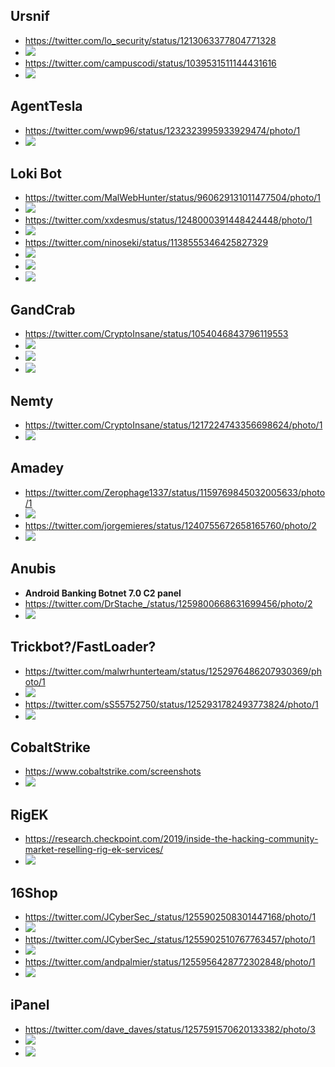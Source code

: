 ## Ursnif
- https://twitter.com/lo_security/status/1213063377804771328
- ![](https://pbs.twimg.com/media/ENWqtOwXYAEqi9Q?format=jpg&name=large)
- https://twitter.com/campuscodi/status/1039531511144431616
- ![](https://pbs.twimg.com/media/Dmz6o_7W0AEk_Iz?format=jpg&name=large)

## AgentTesla
- https://twitter.com/wwp96/status/1232323995933929474/photo/1
- ![](https://pbs.twimg.com/media/ERoYI8JWsAY7roZ?format=png&name=900x900)

## Loki Bot
- https://twitter.com/MalWebHunter/status/960629131011477504/photo/1
- ![](https://pbs.twimg.com/media/DVTWuNsV4AAt3cN?format=jpg&name=large)
- https://twitter.com/xxdesmus/status/1248000391448424448/photo/1
- ![](https://pbs.twimg.com/media/EVHJvd7U4AAMsHF?format=png&name=900x900)
- https://twitter.com/ninoseki/status/1138555346425827329
- ![](https://pbs.twimg.com/media/D8z2DErV4AEsUut?format=jpg&name=large)
- ![](https://pbs.twimg.com/media/D8z6DVZU0AIXzbd?format=jpg&name=4096x4096)
- ![](https://pbs.twimg.com/media/D8z6DVnU8AA25_N?format=jpg&name=4096x4096)

## GandCrab
- https://twitter.com/CryptoInsane/status/1054046843796119553
- ![](https://pbs.twimg.com/media/DqC5xDfVAAET64m?format=jpg&name=medium)
- ![](https://pbs.twimg.com/media/DqC5zCKUwAAE3L_?format=jpg&name=medium)
- ![](https://pbs.twimg.com/media/DqC59hJUUAETdW1?format=jpg&name=900x900)

## Nemty
- https://twitter.com/CryptoInsane/status/1217224743356698624/photo/1
- ![](https://pbs.twimg.com/media/EORzZRJX0AAD1fn?format=png&name=large)

## Amadey
- https://twitter.com/Zerophage1337/status/1159769845032005633/photo/1
- ![](https://pbs.twimg.com/media/EBhUhk3XsAIUjrk?format=png&name=small)
- https://twitter.com/jorgemieres/status/1240755672658165760/photo/2
- ![](https://pbs.twimg.com/media/ETgLxrmXkAAaqLU?format=png&name=4096x4096)

## Anubis
- **Android Banking Botnet 7.0 C2 panel**
 - https://twitter.com/DrStache_/status/1259800668631699456/photo/2
 - ![](https://pbs.twimg.com/media/EXu09PhWsAAKxzd?format=png&name=large)
 
## Trickbot?/FastLoader?
- https://twitter.com/malwrhunterteam/status/1252976486207930369/photo/1
- ![](https://pbs.twimg.com/media/EWN3a_nWoAAe1t5?format=png&name=900x900)
- https://twitter.com/sS55752750/status/1252931782493773824/photo/1
- ![](https://pbs.twimg.com/media/EWNOsdWWkAEdR8L?format=jpg&name=large)

## CobaltStrike
- https://www.cobaltstrike.com/screenshots
- ![](https://www.cobaltstrike.com/images/screenshots/40pivot2.png)

## RigEK
- https://research.checkpoint.com/2019/inside-the-hacking-community-market-reselling-rig-ek-services/
- ![](https://research.checkpoint.com/wp-content/uploads/2019/09/image5_darkrat5.png)

## 16Shop
- https://twitter.com/JCyberSec_/status/1255902508301447168/photo/1
- ![](https://pbs.twimg.com/media/EW3X-ZWUEAABS0E?format=png&name=900x900)
- https://twitter.com/JCyberSec_/status/1255902510767763457/photo/1
- ![](https://pbs.twimg.com/media/EW3XmL6U8AECWFF?format=png&name=900x900)
- https://twitter.com/andpalmier/status/1255956428772302848/photo/1
- ![](https://pbs.twimg.com/media/EW4MChNWoAU9NTe?format=jpg&name=large)

## iPanel
- https://twitter.com/dave_daves/status/1257591570620133382/photo/3
- ![](https://pbs.twimg.com/media/EXPZqO3XYAAsMhm?format=jpg&name=medium)
- ![](https://pbs.twimg.com/media/EXPZxt5XgAAN9uT?format=jpg&name=large)

